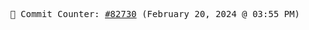 <p align="center">
    <samp>
        📮 Commit Counter: <a href="https://github.com/Javascript-void0/Javascript-void0/commits/main">#82730</a> (February 20, 2024 @ 03:55 PM)
    </samp>
</p>